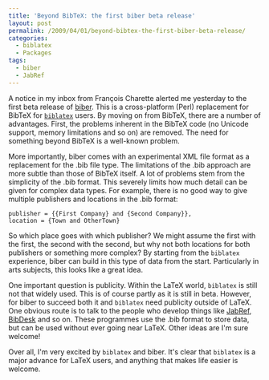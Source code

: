 ```yaml
---
title: 'Beyond BibTeX: the first biber beta release'
layout: post
permalink: /2009/04/01/beyond-bibtex-the-first-biber-beta-release/
categories:
  - biblatex
  - Packages
tags:
  - biber
  - JabRef
---
```

A notice in my inbox from François Charette alerted me yesterday to the first beta release of [biber](http://biblatex-biber.sourceforge.net/). This is a cross-platform (Perl) replacement for BibTeX for [`biblatex`](https://ctan.org/pkg/biblatex) users. By moving on from BibTeX, there are a number of advantages. First, the problems inherent in the BibTeX code (no Unicode support, memory limitations and so on) are removed. The need for something beyond BibTeX is a well-known problem.

More importantly, biber comes with an experimental XML file format as a replacement for the .bib file type. The limitations of the .bib approach are more subtle than those of BibTeX itself. A lot of problems stem from the simplicity of the .bib format. This severely limits how much detail can be given for complex data types. For example, there is no good way to give multiple publishers and locations in the .bib format:

<!-- {% raw %} -->
```
publisher = {{First Company} and {Second Company}},
location = {Town and OtherTown}
```
<!-- {% endraw %} -->

So which place goes with which publisher? We might assume the first with the first, the second with the second, but why not both locations for both publishers or something more complex? By starting from the `biblatex` experience, biber can build in this type of data from the start. Particularly in arts subjects, this looks like a great idea.

One important question is publicity. Within the LaTeX world, `biblatex` is still not that widely used. This is of course partly as it is still in beta. However, for biber to succeed both it and `biblatex` need publicity outside of LaTeX. One obvious route is to talk to the people who develop things like [JabRef](http://jabref.sourceforge.net/), [BibDesk](http://bibdesk.sourceforge.net/) and so on. These programmes use the .bib format to store data, but can be used without ever going near LaTeX. Other ideas are I'm sure welcome!

Over all, I'm very excited by `biblatex` and biber. It's clear that `biblatex` is a major advance for LaTeX users, and anything that makes life easier is welcome.
